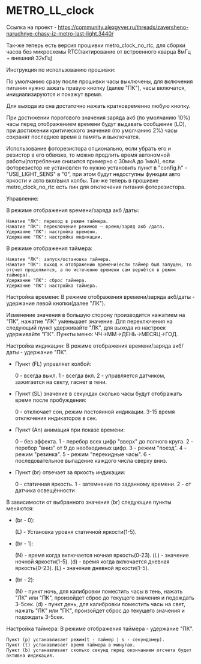 # METRO_LL_clock

Ссылка на проект - https://community.alexgyver.ru/threads/zaversheno-naruchnye-chasy-iz-metro-last-light.3440/

Так-же теперь есть версия прошивки metro_clock_no_rtc, для сборки часов без микросхемы RTC(тактирование от встроенного кварца 8мГц + внешний 32кГц)

Инструкция по использованию прошивки:

По умолчанию сразу после прошивки часы выключены, для включения питания нужно зажать правую кнопку (далее "ПК"), часы включатся, инициализируются и покажут время.

Для выхода из сна достаточно нажать кратковременно любую кнопку.

При достижении порогового значения заряда акб (по умолчанию 10%) часы перед отображением времени будут выдавать сообщение (LO), при достижении критического значения (по умолчанию 2%) часы сохранят последнее время в память и выключатся.


Использование фоторезистора опционально, если убрать его и резистор в его обвязке, то можно продлить время автономной работы(потребление снизится примерно с 30мкА до 1мкА), если фоторезистор не установлен то нужно установить пункт в "config.h" - "USE_LIGHT_SENS" в "0", при этом будут недоступны функции авто яркости и авто вкл/выкл колбы.
Так-же теперь в прошивке metro_clock_no_rtc есть пин для отключения питания фоторезистора.


Управление:

В режиме отображения времени/заряда акб /даты:

    Нажатие "ЛК": переход в режим таймера.
    Нажатие "ПК": переключение режимов – время/заряд акб /дата.
    Удержание "ЛК": настройка времени.
    Удержание "ПК": настройка индикации.

В режиме отображения таймера:

    Нажатие "ЛК": запуск/остановка таймера.
    Нажатие "ПК": выход к отображению времени(если таймер был запущен, то отсчет продолжится, а по истечению времени сам вернётся в режим таймера).
    Удержание "ЛК": сброс таймера.
    Удержание "ПК": настройка таймера.



Настройка времени: В режиме отображения времени/заряда акб/даты - удержание левой кнопки(далее "ЛК").

Изменение значения в большую сторону производится нажатием на "ПК", нажатие "ЛК" уменьшает значение. Для переключения на следующий пункт удерживайте "ЛК", для выхода из настроек удерживайте "ПК". Пункты меню: ЧЧ->ММ->ДЕНЬ->МЕСЯЦ->ГОД.

Настройка индикации: В режиме отображения времени/заряда акб/даты - удержание "ПК".

- Пункт (FL) управляет колбой:

    0 - всегда выкл.
    1 - всегда вкл.
    2 - управляется датчиком, зажигается на свету, гаснет в тени.

- Пункт (SL) значение в секундах сколько часы будут отображать время после пробуждения:

    0 - отключает сон, режим постоянной индикации.
    3-15 время отключения индикаторов в сек.

- Пункт (Аn) анимация при показе времени:

    0 – без эффекта.
    1 - перебор всех цифр "вверх" до полного круга.
    2 - перебор "вниз" от 9 до необходимых цифр.
    3 - режим "поезд".
    4 - режим "резинка".
    5 - режим "перекидные часы".
    6 - последовательное выпадение каждого числа сверху вниз.

- Пункт (br) отвечает за яркость индикации:

    0 - статичная яркость.
    1 - затемнение по заданному времени.
    2 - от датчика освещённости

В зависимости от выбранного значения (br) следующие пункты меняются:
- (br - 0):

    (L) - Установка уровня статичной яркости(1-5).

- (br - 1):

    (N) - время когда включается ночная яркость(0-23).
    (L) - значение ночной яркости(1-5).
    (d) - время когда включается дневная яркость(0-23).
    (L) - значение дневной яркости(1-5).

- (br - 2):

    (N) - пункт ночь, для калибровки поместить часы в тень, нажать "ЛК" или "ПК", произойдет сброс до текущего значения и подождать 3-5сек.
    (d) - пункт день, для калибровки поместить часы на свет, нажать "ЛК" или "ПК", произойдет сброс до текущего значения и подождать 3-5сек.



Настройка таймера: В режиме отображения таймера - удержание "ПК".

    Пункт (p) устанавливает режим(t - таймер | s - секундомер).
    Пункт (t) устанавливает время таймера в минутах.
    Пункт (b) устанавливает сколько секунд перед окончанием отсчета будет активна индикация.
